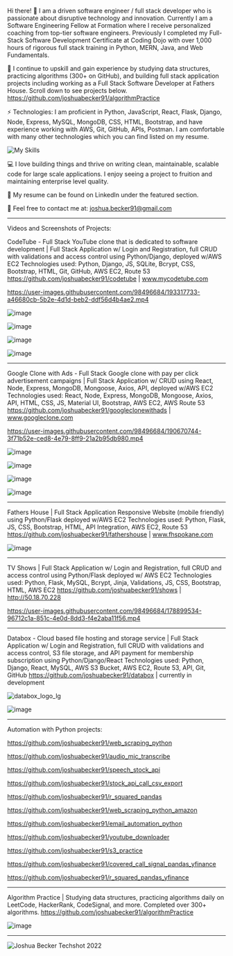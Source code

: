 Hi there! 👋 I am a driven software engineer / full stack developer who is passionate about disruptive technology and innovation. Currently I am a Software Engineering Fellow at Formation where I receive personalized coaching from top-tier software engineers. Previously I completed my Full-Stack Software Development Certificate at Coding Dojo with over 1,000 hours of rigorous full stack training in Python, MERN, Java, and Web Fundamentals.

🔨 I continue to upskill and gain experience by studying data structures, practicing algorithms (300+ on GitHub), and building full stack application projects including working as a Full Stack Software Developer at Fathers House. Scroll down to see projects below. https://github.com/joshuabecker91/algorithmPractice

⚡ Technologies: I am proficient in Python, JavaScript, React, Flask, Django, Node, Express, MySQL, MongoDB, CSS, HTML, Bootstrap, and have experience working with AWS, Git, GitHub, APIs, Postman. I am comfortable with many other technologies which you can find listed on my resume.

![My Skills](https://skillicons.dev/icons?i=py,js,react,flask,django,nodejs,express,mysql,mongodb,css,html,bootstrap,aws,git,github)

💻 I love building things and thrive on writing clean, maintainable, scalable code for large scale applications. I enjoy seeing a project to fruition and maintaining enterprise level quality.

📄 My resume can be found on LinkedIn under the featured section.

📧 Feel free to contact me at: joshua.becker91@gmail.com
 
--------------------------------------------------------------------------------------------------------------

Videos and Screenshots of Projects:


CodeTube - Full Stack YouTube clone that is dedicated to software development | Full Stack Application w/ Login and Registration, full CRUD with validations and access control using Python/Django, deployed w/AWS EC2
Technologies used: Python, Django, JS, SQLite, Bcrypt, CSS, Bootstrap, HTML, Git, GitHub, AWS EC2, Route 53
https://github.com/joshuabecker91/codetube | www.mycodetube.com

https://user-images.githubusercontent.com/98496684/193317733-a46680cb-5b2e-4d1d-beb2-ddf56d4b4ae2.mp4

![image](https://user-images.githubusercontent.com/98496684/191680231-0ed0942b-2e3a-4af0-865b-7ffb3d8e774c.png)

![image](https://user-images.githubusercontent.com/98496684/205575641-4afd1b5a-a44e-4992-9e74-64d46d1804b4.png)

![image](https://user-images.githubusercontent.com/98496684/206799738-bf966a16-7b06-4197-b8da-1f3dc7d0e62f.png)

![image](https://user-images.githubusercontent.com/98496684/206800165-af884cf3-2f98-4af2-bf4d-072fcb97b498.png)


--------------------------------------------------------------------------------------------------------------


Google Clone with Ads - Full Stack Google clone with pay per click advertisement campaigns | Full Stack Application w/ CRUD using React, Node, Express, MongoDB, Mongoose, Axios, API, deployed w/AWS EC2
Technologies used: React, Node, Express, MongoDB, Mongoose, Axios, API, HTML, CSS, JS, Material UI, Bootstrap, AWS EC2, AWS Route 53
https://github.com/joshuabecker91/googleclonewithads | www.googleclone.com

https://user-images.githubusercontent.com/98496684/190670744-3f71b52e-ced8-4e79-8ff9-21a2b95db980.mp4

![image](https://user-images.githubusercontent.com/98496684/188943090-6e14e459-7c79-4c60-b516-a3776c70ace2.png)

![image](https://user-images.githubusercontent.com/98496684/189730273-681831d0-cf0d-4df1-914a-5edfd10a9f0e.png)

![image](https://user-images.githubusercontent.com/98496684/206799961-70f6e501-af1e-484b-941e-7289ab6c4416.png)

![image](https://user-images.githubusercontent.com/98496684/206800058-a119ebc0-363b-4e83-8792-fdac35159205.png)


--------------------------------------------------------------------------------------------------------------


Fathers House | Full Stack Application Responsive Website (mobile friendly) using Python/Flask deployed w/AWS EC2
Technologies used: Python, Flask, JS, CSS, Bootstrap, HTML, API Integration, AWS EC2, Route 53
https://github.com/joshuabecker91/fathershouse | www.fhspokane.com

![image](https://user-images.githubusercontent.com/98496684/210123002-c0ec75fb-c73b-436a-851e-5a8f9325feae.png)


--------------------------------------------------------------------------------------------------------------


TV Shows | Full Stack Application w/ Login and Registration, full CRUD and access control using Python/Flask deployed w/ AWS EC2
Technologies used: Python, Flask, MySQL, Bcrypt, Jinja, Validations, JS, CSS, Bootstrap, HTML, AWS EC2
https://github.com/joshuabecker91/shows | http://50.18.70.228

https://user-images.githubusercontent.com/98496684/178899534-96712c1a-851c-4e0d-8dd3-f4e2aba11f56.mp4


--------------------------------------------------------------------------------------------------------------


Databox - Cloud based file hosting and storage service | Full Stack Application w/ Login and Registration, full CRUD with validations and access control, S3 file storage, and API payment for membership subscription using Python/Django/React
Technologies used: Python, Django, React, MySQL, AWS S3 Bucket, AWS EC2, Route 53, API, Git, GitHub
https://github.com/joshuabecker91/databox | currently in development

![databox_logo_lg](https://user-images.githubusercontent.com/98496684/197374503-c799e866-0368-498f-b539-80d75cb11341.png)

![image](https://user-images.githubusercontent.com/98496684/205574800-b10eca7d-1f9a-4af7-8b99-986cf6c15d52.png)


--------------------------------------------------------------------------------------------------------------


Automation with Python projects:

https://github.com/joshuabecker91/web_scraping_python

https://github.com/joshuabecker91/audio_mic_transcribe

https://github.com/joshuabecker91/speech_stock_api

https://github.com/joshuabecker91/stock_api_call_csv_export

https://github.com/joshuabecker91/r_squared_pandas

https://github.com/joshuabecker91/web_scraping_python_amazon

https://github.com/joshuabecker91/email_automation_python

https://github.com/joshuabecker91/youtube_downloader

https://github.com/joshuabecker91/s3_practice

https://github.com/joshuabecker91/covered_call_signal_pandas_yfinance

https://github.com/joshuabecker91/r_squared_pandas_yfinance 


--------------------------------------------------------------------------------------------------------------


Algorithm Practice | Studying data structures, practicing algorithms daily on LeetCode, HackerRank, CodeSignal, and more. Completed over 300+ algorithms. https://github.com/joshuabecker91/algorithmPractice

![image](https://user-images.githubusercontent.com/98496684/206800507-83184ae0-e269-4098-a316-d1009af3ef75.png)


--------------------------------------------------------------------------------------------------------------


![Joshua Becker Techshot 2022](https://user-images.githubusercontent.com/98496684/198850821-d3dc6069-4688-404f-97fa-157f493a4dae.jpg)

<!--
**joshuabecker91/joshuabecker91** is a ✨ _special_ ✨ repository because its `README.md` (this file) appears on your GitHub profile.

-->

